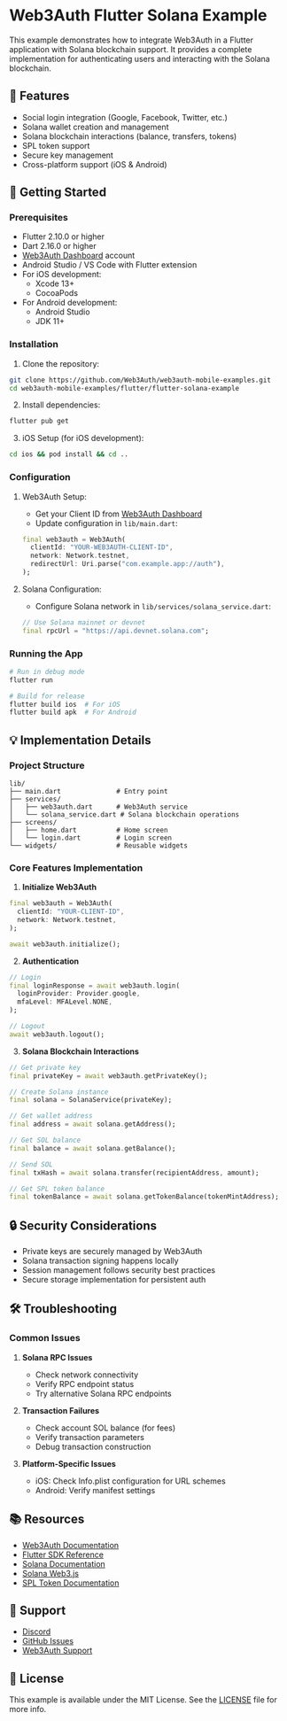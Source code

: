 # Web3Auth Flutter Solana Example

This example demonstrates how to integrate Web3Auth in a Flutter application with Solana blockchain support. It provides a complete implementation for authenticating users and interacting with the Solana blockchain.

## 📝 Features
- Social login integration (Google, Facebook, Twitter, etc.)
- Solana wallet creation and management
- Solana blockchain interactions (balance, transfers, tokens)
- SPL token support
- Secure key management
- Cross-platform support (iOS & Android)

## 🚀 Getting Started

### Prerequisites
- Flutter 2.10.0 or higher
- Dart 2.16.0 or higher
- [Web3Auth Dashboard](https://dashboard.web3auth.io) account
- Android Studio / VS Code with Flutter extension
- For iOS development:
  - Xcode 13+
  - CocoaPods
- For Android development:
  - Android Studio
  - JDK 11+

### Installation

1. Clone the repository:
```bash
git clone https://github.com/Web3Auth/web3auth-mobile-examples.git
cd web3auth-mobile-examples/flutter/flutter-solana-example
```

2. Install dependencies:
```bash
flutter pub get
```

3. iOS Setup (for iOS development):
```bash
cd ios && pod install && cd ..
```

### Configuration

1. Web3Auth Setup:
   - Get your Client ID from [Web3Auth Dashboard](https://dashboard.web3auth.io)
   - Update configuration in `lib/main.dart`:
   ```dart
   final web3auth = Web3Auth(
     clientId: "YOUR-WEB3AUTH-CLIENT-ID",
     network: Network.testnet,
     redirectUrl: Uri.parse("com.example.app://auth"),
   );
   ```

2. Solana Configuration:
   - Configure Solana network in `lib/services/solana_service.dart`:
   ```dart
   // Use Solana mainnet or devnet
   final rpcUrl = "https://api.devnet.solana.com";
   ```

### Running the App

```bash
# Run in debug mode
flutter run

# Build for release
flutter build ios  # For iOS
flutter build apk  # For Android
```

## 💡 Implementation Details

### Project Structure
```
lib/
├── main.dart              # Entry point
├── services/
│   ├── web3auth.dart      # Web3Auth service
│   └── solana_service.dart # Solana blockchain operations
├── screens/
│   ├── home.dart          # Home screen
│   └── login.dart         # Login screen
└── widgets/               # Reusable widgets
```

### Core Features Implementation

1. **Initialize Web3Auth**
```dart
final web3auth = Web3Auth(
  clientId: "YOUR-CLIENT-ID",
  network: Network.testnet,
);

await web3auth.initialize();
```

2. **Authentication**
```dart
// Login
final loginResponse = await web3auth.login(
  loginProvider: Provider.google,
  mfaLevel: MFALevel.NONE,
);

// Logout
await web3auth.logout();
```

3. **Solana Blockchain Interactions**
```dart
// Get private key
final privateKey = await web3auth.getPrivateKey();

// Create Solana instance
final solana = SolanaService(privateKey);

// Get wallet address
final address = await solana.getAddress();

// Get SOL balance
final balance = await solana.getBalance();

// Send SOL
final txHash = await solana.transfer(recipientAddress, amount);

// Get SPL token balance
final tokenBalance = await solana.getTokenBalance(tokenMintAddress);
```

## 🔒 Security Considerations

- Private keys are securely managed by Web3Auth
- Solana transaction signing happens locally
- Session management follows security best practices
- Secure storage implementation for persistent auth

## 🛠️ Troubleshooting

### Common Issues

1. **Solana RPC Issues**
   - Check network connectivity
   - Verify RPC endpoint status
   - Try alternative Solana RPC endpoints

2. **Transaction Failures**
   - Check account SOL balance (for fees)
   - Verify transaction parameters
   - Debug transaction construction

3. **Platform-Specific Issues**
   - iOS: Check Info.plist configuration for URL schemes
   - Android: Verify manifest settings

## 📚 Resources

- [Web3Auth Documentation](https://web3auth.io/docs)
- [Flutter SDK Reference](https://web3auth.io/docs/sdk/pnp/flutter)
- [Solana Documentation](https://docs.solana.com/)
- [Solana Web3.js](https://solana-labs.github.io/solana-web3.js/)
- [SPL Token Documentation](https://spl.solana.com/token)

## 🤝 Support

- [Discord](https://discord.gg/web3auth)
- [GitHub Issues](https://github.com/Web3Auth/web3auth-mobile-examples/issues)
- [Web3Auth Support](https://web3auth.io/docs/troubleshooting/support)

## 📄 License

This example is available under the MIT License. See the [LICENSE](../../LICENSE) file for more info.
